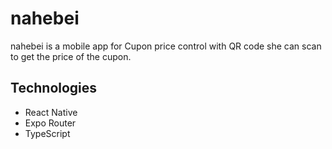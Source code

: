 # nahebei

nahebei is a mobile app for Cupon price control with QR code she can scan to get the price of the cupon.

## Technologies

- React Native
- Expo Router
- TypeScript
